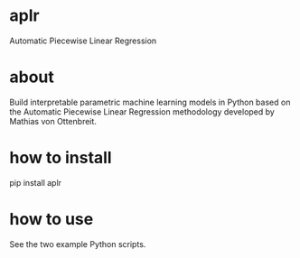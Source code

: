 # aplr
Automatic Piecewise Linear Regression

# about
Build interpretable parametric machine learning models in Python based on the Automatic Piecewise Linear Regression methodology developed by Mathias von Ottenbreit.

# how to install
pip install aplr

# how to use
See the two example Python scripts.
